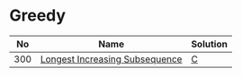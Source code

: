 # Greedy
| No | Name | Solution |
| -- | -- | -- |
300 | [Longest Increasing Subsequence](https://leetcode.cn/problems/Longest-Increasing-Subsequence) | [C](../solutions/algrithoms/Longest%20Increasing%20Subsequence/greedy.c)


